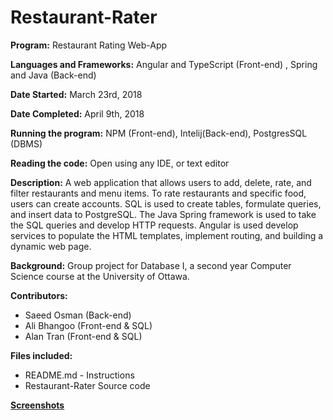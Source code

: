 # Restaurant-Rater
**Program:** Restaurant Rating Web-App

**Languages and Frameworks:** Angular and TypeScript (Front-end) , Spring and Java (Back-end)

**Date Started:** March 23rd, 2018

**Date Completed:** April 9th, 2018

**Running the program:** NPM (Front-end), Intelij(Back-end), PostgresSQL (DBMS)

**Reading the code:** Open using any IDE, or text editor

**Description:** A web application that allows users to add, delete, rate, and filter restaurants and menu items. To rate restaurants
and specific food, users can create accounts. SQL is used to create tables, formulate queries, and insert data to PostgreSQL. The Java Spring framework is used to take the SQL queries and develop HTTP requests. Angular is used develop services to populate the HTML templates, implement routing, and building a dynamic web page.

**Background:** Group project for Database I, a second year Computer Science course at the University of Ottawa.

**Contributors:**
* Saeed Osman (Back-end)
* Ali Bhangoo (Front-end & SQL)
* Alan Tran (Front-end & SQL)

**Files included:**
* README.md - Instructions
* Restaurant-Rater Source code 

**[Screenshots](https://imgur.com/a/FKiQ4tM)**
